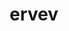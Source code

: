 --- 
schema: default 
title: ervev
notes: >-
  
organization: DataScientia Foundation
resources:
  - name: 
    url: >-
  
    format: owl
    description: >-
      
    license: CC0
    status: 
    byteSize: 
    issued: 
    language: 
    modified: 
    OntologyEngineeringTool: 
    ontologyLanguage: 
    ontologySyntax: 
    example: Unkown
    ReferenceLKRepository: 
    referenceOntology: 
    referenceDatasets: 
distribution: 
keyword: 
publisher: 
category:
  - 
versionNotes: 
landingPage: 
accessRigths: 
creator: 
hasVersion: 
isVersionOf: 
issued: 
modified: 
language: 
provenance: >-
  ""
page: 
wasGeneratedBy: 
versionInfo: 
formalityLevel: 
OntologyEngineeringMethodology: 
acronym: 
CompetencyQuestion: 
preferredNamespacePrefix: 
toDoList:  
namespacesGenerated:  
namespacesReused:  
datasetLevel:  
spatialExtent:  
temporalExtent:  
---